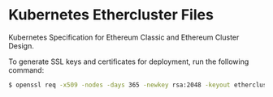 # Kubernetes Ethercluster Files

Kubernetes Specification for Ethereum Classic and Ethereum Cluster Design.

To generate SSL keys and certificates for deployment, run the following command:

```sh
$ openssl req -x509 -nodes -days 365 -newkey rsa:2048 -keyout ethercluster-key.key -out ethercluster-bundle.crt -subj "/CN=${HOST}/O=${HOST}"`
```
